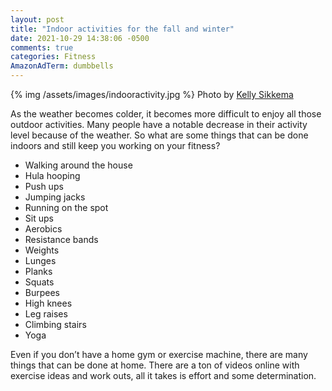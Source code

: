 ```yaml
---
layout: post
title: "Indoor activities for the fall and winter"
date: 2021-10-29 14:38:06 -0500
comments: true
categories: Fitness
AmazonAdTerm: dumbbells
---
```

{% img /assets/images/indooractivity.jpg %}
Photo by <a href="https://unsplash.com/@kellysikkema?utm_source=unsplash&utm_medium=referral&utm_content=creditCopyText">Kelly Sikkema</a>


As the weather becomes colder, it becomes more difficult to enjoy all those outdoor activities. Many people have a notable decrease in their activity level because of the weather.
So what are some things that can be done indoors and still keep you working on your fitness?

- Walking around the house
- Hula hooping
- Push ups
- Jumping jacks
- Running on the spot
- Sit ups
- Aerobics
- Resistance bands
- Weights
- Lunges
- Planks
- Squats
- Burpees
- High knees
- Leg raises
- Climbing stairs
- Yoga

Even if you don’t have a home gym or exercise machine, there are many things that can be done at home. There are a ton of videos online with exercise ideas and work outs, all it takes is effort and some determination.
